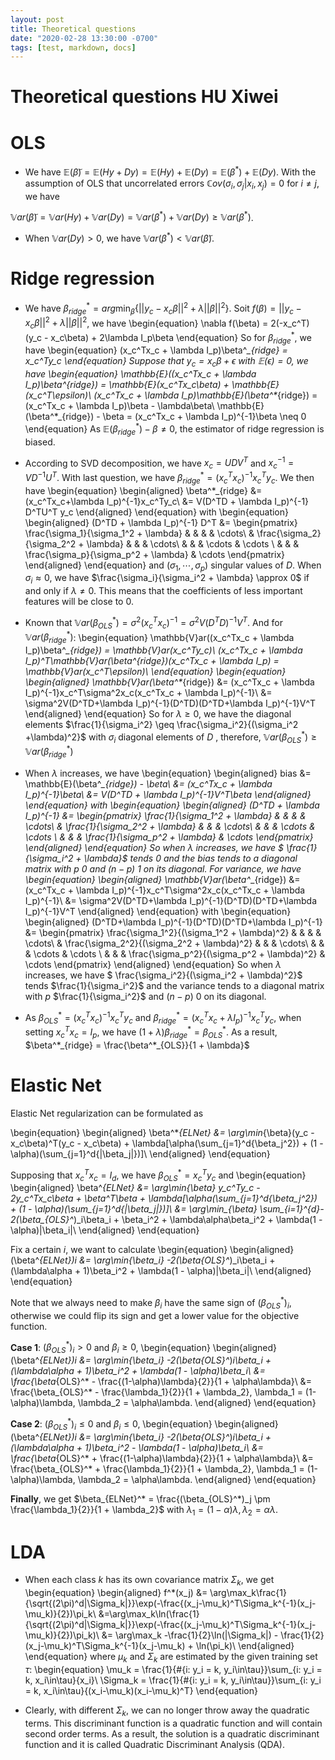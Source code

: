 ```yaml
---
layout: post
title: Theoretical questions
date: "2020-02-28 13:30:00 -0700"
tags: [test, markdown, docs]
---
```

<head>
    <script src="https://cdn.mathjax.org/mathjax/latest/MathJax.js?config=TeX-AMS-MML_HTMLorMML" type="text/javascript"></script>
    <script type="text/x-mathjax-config">
        MathJax.Hub.Config({
            tex2jax: {
            skipTags: ['script', 'noscript', 'style', 'textarea', 'pre'],
            inlineMath: [['$','$']]
            }
        });
    </script>
</head>

# Theoretical questions HU Xiwei


# OLS

* We have $\mathbb{E}(\tilde{\beta}) = \mathbb{E}(Hy + Dy) = \mathbb{E}(Hy) + \mathbb{E}(Dy) = \mathbb{E}(\beta^*) + \mathbb{E}(Dy)$. 
With the assumption of OLS that uncorrelated errors $\mathbb{C}ov(\sigma_i, \sigma_j | x_i, x_j) = 0$ for $i \neq j$, we have 

$\mathbb{V}ar(\tilde{\beta}) = \mathbb{V}ar(Hy) + \mathbb{V}ar(Dy) = \mathbb{V}ar(\beta^*) + \mathbb{V}ar(Dy) \geq \mathbb{V}ar(\beta^* )$. 

* When $\mathbb{V}ar(Dy) > 0$, we have $\mathbb{V}ar(\beta^*) < \mathbb{V}ar(\tilde{\beta})$.

# Ridge regression

* We have $\beta^*_{ridge} = arg\min_{\beta}\{||y_c - x_c\beta||^2 + \lambda||\beta||^2\}$. Soit $f(\beta) = ||y_c - x_c\beta||^2 + \lambda||\beta||^2$, we have
\begin{equation}
\nabla f(\beta) = 2(-x_c^T)(y_c - x_c\beta) + 2\lambda I_p\beta
\end{equation}
So for $\beta^*_{ridge}$, we have 
\begin{equation}
(x_c^Tx_c + \lambda I_p)\beta^*_{ridge} = x_c^Ty_c
\end{equation}
Suppose that $y_c = x_c\beta + \epsilon$ with $\mathbb{E}(\epsilon) = 0$, we have
\begin{equation}
\mathbb{E}((x_c^Tx_c + \lambda I_p)\beta^*_{ridge}) = \mathbb{E}(x_c^Tx_c\beta) + \mathbb{E}(x_c^T\epsilon)\\
(x_c^Tx_c + \lambda I_p)\mathbb{E}(\beta^*_{ridge}) = (x_c^Tx_c + \lambda I_p)\beta - \lambda\beta\\
\mathbb{E}(\beta^*_{ridge}) - \beta = (x_c^Tx_c + \lambda I_p)^{-1}\beta \neq 0
\end{equation}
As $\mathbb{E}(\beta^*_{ridge}) - \beta \neq 0$, the estimator of ridge regression is biased.


* According to SVD decomposition, we have $x_c = UDV^T$ and $x_c^{-1} = VD^{-1}U^T$. With last question, we have $\beta^*_{ridge} = (x_c^Tx_c)^{-1}x_c^Ty_c$. We then have 
\begin{equation}
\begin{aligned}
\beta^*_{ridge} &= (x_c^Tx_c+\lambda I_p)^{-1}x_c^Ty_c\\
&= V(D^TD + \lambda I_p)^{-1} D^TU^T y_c
\end{aligned}
\end{equation}
with 
\begin{equation}
\begin{aligned}
(D^TD + \lambda I_p)^{-1} D^T &= 
\begin{pmatrix}
\frac{\sigma_1}{\sigma_1^2 + \lambda} & & & & \cdots\\
 & \frac{\sigma_2}{\sigma_2^2 + \lambda} & & & \cdots\\
  & & & \cdots & \cdots \\
   & & & \frac{\sigma_p}{\sigma_p^2 + \lambda} & \cdots
\end{pmatrix}
\end{aligned}
\end{equation} 
and $(\sigma_1, \cdots, \sigma_p)$ singular values of $D$.
When $\sigma_i \approx 0$, we have $\frac{\sigma_i}{\sigma_i^2 + \lambda} \approx 0$ if and only if $\lambda \neq 0$. This means that the coefficients of less important features will be close to $0$.

* Known that $\mathbb{V}ar(\beta^*_{OLS}) = \sigma^2(x_c^Tx_c)^{-1} = \sigma^2 V(D^TD)^{-1}V^T$. And for $\mathbb{V}ar(\beta^*_{ridge})$:
\begin{equation}
\mathbb{V}ar((x_c^Tx_c + \lambda I_p)\beta^*_{ridge}) = \mathbb{V}ar(x_c^Ty_c)\\
(x_c^Tx_c + \lambda I_p)^T\mathbb{V}ar(\beta^*_{ridge})(x_c^Tx_c + \lambda I_p) = \mathbb{V}ar(x_c^T\epsilon)\\
\end{equation}
\begin{equation}
\begin{aligned}
\mathbb{V}ar(\beta^*_{ridge}) &= (x_c^Tx_c + \lambda I_p)^{-1}x_c^T\sigma^2x_c(x_c^Tx_c + \lambda I_p)^{-1}\\
&= \sigma^2V(D^TD+\lambda I_p)^{-1}(D^TD)(D^TD+\lambda I_p)^{-1}V^T
\end{aligned}
\end{equation}
So for $\lambda \geq 0$, we have the diagonal elements $\frac{1}{\sigma_i^2} \geq \frac{\sigma_i^2}{(\sigma_i^2 +\lambda)^2}$ with $\sigma_i$  diagonal elements of $D$ , therefore, $\mathbb{V}ar(\beta^*_{OLS}) \geq \mathbb{V}ar(\beta^*_{ridge})$

* When $\lambda$ increases, we have
\begin{equation}
\begin{aligned}
bias &= \mathbb{E}(\beta^*_{ridge}) - \beta\\
&= (x_c^Tx_c + \lambda I_p)^{-1}\beta\\ 
&= V(D^TD + \lambda I_p)^{-1}V^T\beta
\end{aligned}
\end{equation}
with 
\begin{equation}
\begin{aligned}
(D^TD + \lambda I_p)^{-1} &= 
\begin{pmatrix}
\frac{1}{\sigma_1^2 + \lambda} & & & & \cdots\\
 & \frac{1}{\sigma_2^2 + \lambda} & & & \cdots\\
  & & & \cdots & \cdots \\
   & & & \frac{1}{\sigma_p^2 + \lambda} & \cdots
\end{pmatrix}
\end{aligned}
\end{equation} 
So when $\lambda$ increases, we have $ \frac{1}{\sigma_i^2 + \lambda}$ tends $0$ and the bias tends to a diagonal matrix with $p$ $0$ and $(n-p)$ $1$ on its diagonal.
For variance, we have
\begin{equation}
\begin{aligned}
\mathbb{V}ar(\beta^*_{ridge}) &= (x_c^Tx_c + \lambda I_p)^{-1}x_c^T\sigma^2x_c(x_c^Tx_c + \lambda I_p)^{-1}\\
&= \sigma^2V(D^TD+\lambda I_p)^{-1}(D^TD)(D^TD+\lambda I_p)^{-1}V^T
\end{aligned}
\end{equation}
with
\begin{equation}
\begin{aligned}
(D^TD+\lambda I_p)^{-1}(D^TD)(D^TD+\lambda I_p)^{-1} &= 
\begin{pmatrix}
\frac{\sigma_1^2}{(\sigma_1^2 + \lambda)^2} & & & & \cdots\\
 & \frac{\sigma_2^2}{(\sigma_2^2 + \lambda)^2} & & & \cdots\\
  & & & \cdots & \cdots \\
   & & & \frac{\sigma_p^2}{(\sigma_p^2 + \lambda)^2} & \cdots
\end{pmatrix}
\end{aligned}
\end{equation} 
So when $\lambda$ increases, we have $ \frac{\sigma_i^2}{(\sigma_i^2 + \lambda)^2}$ tends $\frac{1}{\sigma_i^2}$ and the variance tends to a diagonal matrix with $p$ $\frac{1}{\sigma_i^2}$ and $(n-p)$ $0$ on its diagonal.

* As $\beta^*_{OLS} = (x_c^Tx_c)^{-1}x_c^Ty_c$ and $\beta^*_{ridge} = (x_c^Tx_c + \lambda I_p)^{-1}x_c^Ty_c$, when setting $x_c^Tx_c = I_p$, we have $(1 + \lambda)\beta^*_{ridge} = \beta^*_{OLS}$. As a result, $\beta^*_{ridge} = \frac{\beta^*_{OLS}}{1 + \lambda}$

# Elastic Net

Elastic Net regularization can be formulated as

\begin{equation}
\begin{aligned}
\beta^*_{ELNet} &= \arg\min_{\beta}(y_c - x_c\beta)^T(y_c - x_c\beta) + \lambda[\alpha(\sum_{j=1}^d{\beta_j^2}) + (1 - \alpha)(\sum_{j=1}^d{|\beta_j|})]\\
\end{aligned}
\end{equation}

Supposing that $x_c^Tx_c = I_d$, we have $\beta^*_{OLS} = x_c^Ty_c$ and
\begin{equation}
\begin{aligned}
\beta^*_{ELNet} &= \arg\min_{\beta} y_c^Ty_c - 2y_c^Tx_c\beta + \beta^T\beta + \lambda[\alpha(\sum_{j=1}^d{\beta_j^2}) + (1 - \alpha)(\sum_{j=1}^d{|\beta_j|})]\\
&= \arg\min_{\beta} \sum_{i=1}^{d}- 2(\beta_{OLS}^*)_i\beta_i + \beta_i^2 + \lambda\alpha\beta_i^2 + \lambda(1 - \alpha)|\beta_i|\\
\end{aligned}
\end{equation}

Fix a certain $i$, we want to calculate
\begin{equation}
\begin{aligned}
(\beta^*_{ELNet})_i &= \arg\min_{\beta_i} -2(\beta_{OLS}^*)_i\beta_i + (\lambda\alpha + 1)\beta_i^2 + \lambda(1 - \alpha)|\beta_i|\\
\end{aligned}
\end{equation}

Note that we always need to make $\beta_i$ have the same sign of $(\beta_{OLS}^*)_i$, otherwise we could flip its sign and get a lower value for the objective function.

**Case 1**: $(\beta_{OLS}^*)_i > 0$ and $\beta_i \geq 0$, 
\begin{equation}
\begin{aligned}
(\beta^*_{ELNet})_i &= \arg\min_{\beta_i} -2(\beta_{OLS}^*)_i\beta_i + (\lambda\alpha + 1)\beta_i^2 + \lambda(1 - \alpha)\beta_i\\
&= \frac{\beta_{OLS}^* - \frac{(1-\alpha)\lambda}{2}}{1 + \alpha\lambda}\\
&= \frac{\beta_{OLS}^* - \frac{\lambda_1}{2}}{1 + \lambda_2}, \lambda_1 = (1-\alpha)\lambda, \lambda_2 = \alpha\lambda.
\end{aligned}
\end{equation}

**Case 2**: $(\beta_{OLS}^*)_i \leq 0$ and $\beta_i \leq 0$, 
\begin{equation}
\begin{aligned}
(\beta^*_{ELNet})_i &= \arg\min_{\beta_i} -2(\beta_{OLS}^*)_i\beta_i + (\lambda\alpha + 1)\beta_i^2 - \lambda(1 - \alpha)\beta_i\\
&= \frac{\beta_{OLS}^* + \frac{(1-\alpha)\lambda}{2}}{1 + \alpha\lambda}\\
&= \frac{\beta_{OLS}^* + \frac{\lambda_1}{2}}{1 + \lambda_2}, \lambda_1 = (1-\alpha)\lambda, \lambda_2 = \alpha\lambda.
\end{aligned}
\end{equation}

**Finally**, we get $\beta_{ELNet}^* = \frac{(\beta_{OLS}^*)_j \pm \frac{\lambda_1}{2}}{1 + \lambda_2}$ with $\lambda_1 = (1-\alpha)\lambda, \lambda_2 = \alpha\lambda$.

# LDA

* When each class $k$ has its own covariance matrix $\Sigma_k$, we get
\begin{equation}
\begin{aligned}
f^*(x_j) &= \arg\max_k\frac{1}{\sqrt{(2\pi)^d|\Sigma_k|}}\exp(-\frac{(x_j-\mu_k)^T\Sigma_k^{-1}(x_j-\mu_k)}{2})\pi_k\\
&=\arg\max_k\ln(\frac{1}{\sqrt{(2\pi)^d|\Sigma_k|}}\exp(-\frac{(x_j-\mu_k)^T\Sigma_k^{-1}(x_j-\mu_k)}{2})\pi_k)\\
&= \arg\max_k -\frac{1}{2}\ln(|\Sigma_k|) - \frac{1}{2}(x_j-\mu_k)^T\Sigma_k^{-1}(x_j-\mu_k) + \ln(\pi_k)\\
\end{aligned}
\end{equation}
where $\mu_k$ and $\Sigma_k$ are estimated by the given training set $\tau$:
\begin{equation}
\mu_k = \frac{1}{\#\{i: y_i = k, y_i\in\tau\}}\sum_{i: y_i = k, x_i\in\tau}{x_i}\\
\Sigma_k = \frac{1}{\#\{i: y_i = k, y_i\in\tau\}}\sum_{i: y_i = k, x_i\in\tau}{(x_i-\mu_k)(x_i-\mu_k)^T}
\end{equation}

* Clearly, with different $\Sigma_k$, we can no longer throw away the quadratic terms. This discriminant function is a quadratic function and will contain second order terms. As a result, the solution is a quadratic discriminant function and it is called Quadratic Discriminant Analysis (QDA).


```python

```
